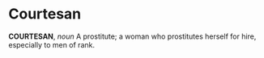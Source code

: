 # Courtesan

**COURTESAN**, _noun_ A prostitute; a woman who prostitutes herself for hire, especially to men of rank.